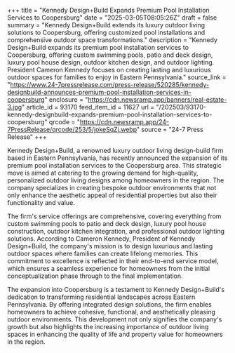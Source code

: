 +++
title = "Kennedy Design+Build Expands Premium Pool Installation Services to Coopersburg"
date = "2025-03-05T08:05:26Z"
draft = false
summary = "Kennedy Design+Build extends its luxury outdoor living solutions to Coopersburg, offering customized pool installations and comprehensive outdoor space transformations."
description = "Kennedy Design+Build expands its premium pool installation services to Coopersburg, offering custom swimming pools, patio and deck design, luxury pool house design, outdoor kitchen design, and outdoor lighting. President Cameron Kennedy focuses on creating lasting and luxurious outdoor spaces for families to enjoy in Eastern Pennsylvania."
source_link = "https://www.24-7pressrelease.com/press-release/520285/kennedy-designbuild-announces-premium-pool-installation-services-in-coopersburg"
enclosure = "https://cdn.newsramp.app/banners/real-estate-3.jpg"
article_id = 93170
feed_item_id = 11627
url = "/202503/93170-kennedy-designbuild-expands-premium-pool-installation-services-to-coopersburg"
qrcode = "https://cdn.newsramp.app/24-7PressRelease/qrcode/253/5/jokeSqZj.webp"
source = "24-7 Press Release"
+++

<p>Kennedy Design+Build, a renowned luxury outdoor living design-build firm based in Eastern Pennsylvania, has recently announced the expansion of its premium pool installation services to the Coopersburg area. This strategic move is aimed at catering to the growing demand for high-quality, personalized outdoor living designs among homeowners in the region. The company specializes in creating bespoke outdoor environments that not only enhance the aesthetic appeal of residential properties but also their functionality and value.</p><p>The firm's service offerings are comprehensive, covering everything from custom swimming pools to patio and deck design, luxury pool house construction, outdoor kitchen integration, and professional outdoor lighting solutions. According to Cameron Kennedy, President of Kennedy Design+Build, the company's mission is to design luxurious and lasting outdoor spaces where families can create lifelong memories. This commitment to excellence is reflected in their end-to-end service model, which ensures a seamless experience for homeowners from the initial conceptualization phase through to the final implementation.</p><p>The expansion into Coopersburg is a testament to Kennedy Design+Build's dedication to transforming residential landscapes across Eastern Pennsylvania. By offering integrated design solutions, the firm enables homeowners to achieve cohesive, functional, and aesthetically pleasing outdoor environments. This development not only signifies the company's growth but also highlights the increasing importance of outdoor living spaces in enhancing the quality of life and property value for homeowners in the region.</p>